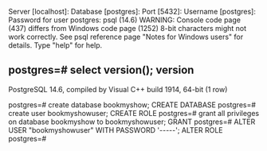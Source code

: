 Server [localhost]:
Database [postgres]:
Port [5432]:
Username [postgres]:
Password for user postgres:
psql (14.6)
WARNING: Console code page (437) differs from Windows code page (1252)
8-bit characters might not work correctly. See psql reference
page "Notes for Windows users" for details.
Type "help" for help.

postgres=# select version();
version
------------------------------------------------------------
PostgreSQL 14.6, compiled by Visual C++ build 1914, 64-bit
(1 row)

postgres=# create database bookmyshow;
CREATE DATABASE
postgres=# create user bookmyshowuser;
CREATE ROLE
postgres=# grant all privileges on database bookmyshow to bookmyshowuser;
GRANT
postgres=# ALTER USER "bookmyshowuser" WITH PASSWORD '-----';
ALTER ROLE
postgres=# 